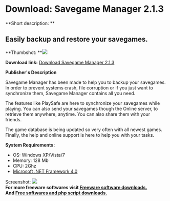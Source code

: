 # Download: Savegame Manager 2.1.3

**Short description: **

## Easily backup and restore your savegames.

  
**Thumbshot: **![](http://www.freewarefiles.com/screenshot/svgmmngr2_md.jpg)   
  
**Download link:** [Download Savegame Manager 2.1.3](http://freesoftwares.boysofts.com/Savegame-Manager_program_76909.html)  
  

**Publisher's Description**  
  

Savegame Manager has been made to help you to backup your savegames. In order
to prevent systems crash, file corruption or if you just want to synchronize
them, Savegame Manager contains all you need.

The features like PlaySafe are here to synchronize your savegames while
playing. You can also send your savegames though the Online server, to
retrieve them anywhere, anytime. You can also share them with your friends.

The game database is being updated so very often with all newest games.
Finally, the help and online support is here to help you with your tasks.

**System Requirements:**

  * OS: Windows XP/Vista/7 
  * Memory: 128 Mb 
  * CPU: 2Ghz 
  * [Microsoft .NET Framework 4.0](http://www.freewarefiles.com/Microsoft-NET-Framework-4_program_55008.html)

  
  
Screenshot: ![](http://www.freewarefiles.com/screenshot/svgmmngr2.jpg)  
**For more freeware softwares visit [Freeware software downloads.](http://freesoftwares.boysofts.com/)**   
**And [Free softwares and php script downloads.](http://www.boysofts.com/)**

